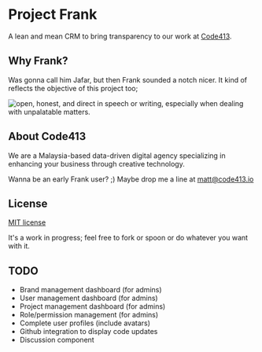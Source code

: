 # Project Frank
A lean and mean CRM to bring transparency to our work at [Code413](https://www.code413.io). 

## Why Frank?
Was gonna call him Jafar, but then Frank sounded a notch nicer. It kind of reflects the objective of this project too;

![open, honest, and direct in speech or writing, especially when dealing with unpalatable matters.](https://www.code413.io/img/frank.png)


## About Code413
We are a Malaysia-based data-driven digital agency specializing in enhancing your business through creative technology. 

Wanna be an early Frank user? ;)
Maybe drop me a line at [matt@code413.io](mailto:matt@code413.io)



## License
[MIT license](http://opensource.org/licenses/MIT)

It's a work in progress; feel free to fork or spoon or do whatever you want with it.

## TODO
- Brand management dashboard (for admins)
- User management dashboard (for admins)
- Project management dashboard (for admins)
- Role/permission management (for admins)
- Complete user profiles (include avatars)
- Github integration to display code updates
- Discussion component